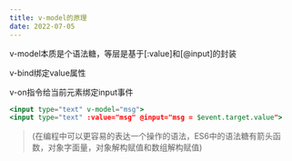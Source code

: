 ```yaml
---
title: v-model的原理
date: 2022-07-05
---
```


v-model本质是个语法糖，等层是基于[:value]和[@input]的封装

v-bind绑定value属性

v-on指令给当前元素绑定input事件

```jsx
<input type="text" v-model="msg">
<input type="text" :value="msg" @input="msg = $event.target.value">
```

> (在编程中可以更容易的表达一个操作的语法，ES6中的语法糖有箭头函数，对象字面量，对象解构赋值和数组解构赋值)
>
